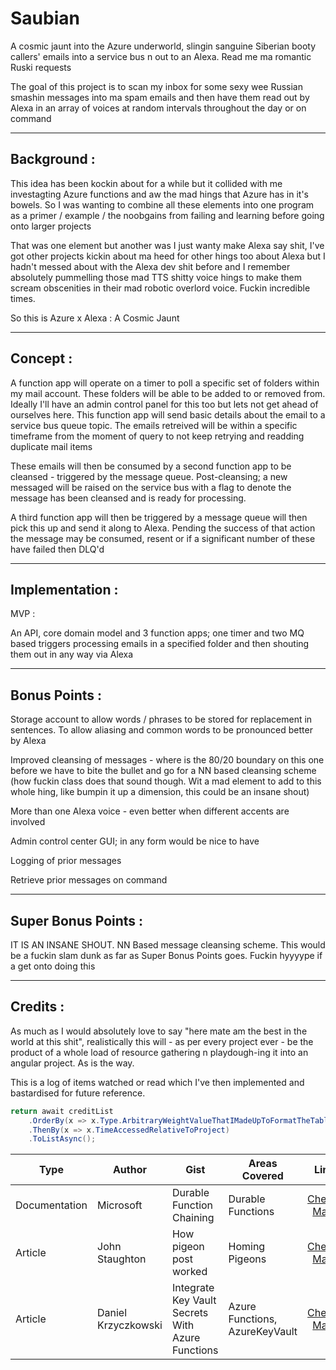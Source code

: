 # Saubian #

A cosmic jaunt into the Azure underworld, slingin sanguine Siberian booty callers' emails into a service bus n out to an Alexa. Read me ma romantic Ruski requests

The goal of this project is to scan my inbox for some sexy wee Russian smashin messages into ma spam emails and then have them read out by Alexa in an array of voices at random intervals throughout the day or on command 


---
## Background : ##
This idea has been kockin about for a while but it collided with me investagting Azure functions and aw the mad hings that Azure has in it's bowels. So I was wanting to combine all these elements into one program as a primer / example / the noobgains from failing and learning before going onto larger projects

That was one element but another was I just wanty make Alexa say shit, I've got other projects kickin about ma heed for other hings too about Alexa but I hadn't messed about with the Alexa dev shit before and I remember absolutely pummelling those mad TTS shitty voice hings to make them scream obscenities in their mad robotic overlord voice. Fuckin incredible times.

So this is Azure x Alexa : A Cosmic Jaunt 

---
## Concept : ##
A function app will operate on a timer to poll a specific set of folders within my mail account. These folders will be able to be added to or removed from. Ideally I'll have an admin control panel for this too but lets not get ahead of ourselves here. This function app will send basic details about the email to a service bus queue topic. The emails retreived will be within a specific timeframe from the moment of query to not keep retrying and readding duplicate mail items

These emails will then be consumed by a second function app to be cleansed - triggered by the message queue. Post-cleansing; a new messaged will be raised on the service bus with a flag to denote the message has been cleansed and is ready for processing.

A third function app will then be triggered by a message queue will then pick this up and send it along to Alexa. Pending the success of that action the message may be consumed, resent or if a significant number of these have failed then DLQ'd

---
## Implementation : ##

MVP : 

An API, core domain model and 3 function apps; one timer and two MQ based triggers processing emails in a specified folder and then shouting them out in any way via Alexa

---
## Bonus Points : ##
Storage account to allow words / phrases to be stored for replacement in sentences. To allow aliasing and common words to be pronounced better by Alexa

Improved cleansing of messages - where is the 80/20 boundary on this one before we have to bite the bullet and go for a NN based cleansing scheme (how fuckin class does that sound though. Wit a mad element to add to this whole hing, like bumpin it up a dimension, this could be an insane shout)

More than one Alexa voice - even better when different accents are involved

Admin control center GUI; in any form would be nice to have

Logging of prior messages 

Retrieve prior messages on command

---
## Super Bonus Points : ##

IT IS AN INSANE SHOUT. NN Based message cleansing scheme. This would be a fuckin slam dunk as far as Super Bonus Points goes. Fuckin hyyyype if a get onto doing this

---
## Credits : ##
As much as I would absolutely love to say "here mate am the best in the world at this shit", realistically this will - as per every project ever - be the product of a whole load of resource gathering n playdough-ing it into an angular project. As is the way.

This is a log of items watched or read which I've then implemented and bastardised for future reference.

```csharp OrderBy
return await creditList
    .OrderBy(x => x.Type.ArbitraryWeightValueThatIMadeUpToFormatTheTable)
    .ThenBy(x => x.TimeAccessedRelativeToProject)
    .ToListAsync();
```

|Type|Author|Gist|Areas Covered|Link|
|---|---|---|---|:---:|
|Documentation|Microsoft|Durable Function Chaining|Durable Functions|[Cheers Mate](https://docs.microsoft.com/en-us/azure/azure-functions/durable/durable-functions-sequence?tabs=csharp)|
|Article|John Staughton|How pigeon post worked|Homing Pigeons|[Cheers Mate](https://www.scienceabc.com/eyeopeners/how-did-the-pigeon-post-work.html)|
|Article|Daniel Krzyczkowski|Integrate Key Vault Secrets With Azure Functions|Azure Functions, AzureKeyVault|[Cheers Mate](https://daniel-krzyczkowski.github.io/Integrate-Key-Vault-Secrets-With-Azure-Functions/)|

